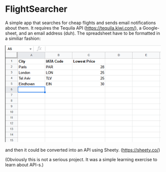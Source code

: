 # FlightSearcher
 
A simple app that searches for cheap flights and sends email notifications about them.
It requires the Tequila API (https://tequila.kiwi.com/), a Google-sheet, and an email address (duh).
The spreadsheet have to be formatted in a similiar fashion:

![Alt text](example.png)

and then it could be converted into an API using Sheety. (https://sheety.co/)

(Obviously this is not a serious project. It was a simple learning exercise to learn about API-s.)
